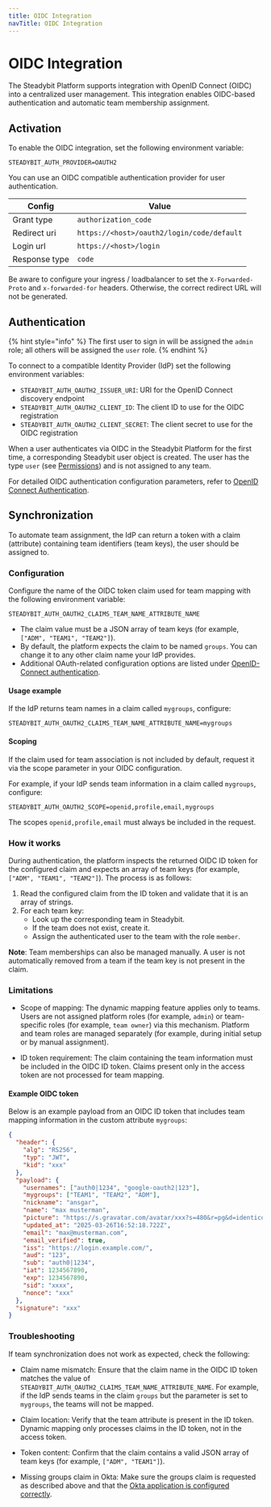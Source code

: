 ```yaml
---
title: OIDC Integration
navTitle: OIDC Integration
---
```


# OIDC Integration

The Steadybit Platform supports integration with OpenID Connect (OIDC) into a centralized user management. 
This integration enables OIDC-based authentication and automatic team membership assignment.

## Activation

To enable the OIDC integration, set the following environment variable:

```
STEADYBIT_AUTH_PROVIDER=OAUTH2
```

You can use an OIDC compatible authentication provider for user authentication.

| Config        | Value                                      |
|---------------|--------------------------------------------|
| Grant type    | `authorization_code`                       |
| Redirect uri  | `https://<host>/oauth2/login/code/default` |
| Login url     | `https://<host>/login`                     |
| Response type | `code`                                     |

Be aware to configure your ingress / loadbalancer to set the `X-Forwarded-Proto` and `x-forwarded-for` headers. Otherwise, the correct redirect URL will not be generated.

## Authentication

{% hint style="info" %}
The first user to sign in will be assigned the `admin` role; all others will be assigned the `user` role.
{% endhint %}

To connect to a compatible Identity Provider (IdP) set the following environment variables:

- `STEADYBIT_AUTH_OAUTH2_ISSUER_URI`: URI for the OpenID Connect discovery endpoint
- `STEADYBIT_AUTH_OAUTH2_CLIENT_ID`: The client ID to use for the OIDC registration
- `STEADYBIT_AUTH_OAUTH2_CLIENT_SECRET`: The client secret to use for the OIDC registration

When a user authenticates via OIDC in the Steadybit Platform for the first time, a corresponding Steadybit user object is created.
The user has the type `user` (see [Permissions](../manage-teams-and-users/permissions.md)) and is not assigned to any team.

For detailed OIDC authentication configuration parameters, refer to [OpenID Connect Authentication](./advanced-configuration.md#openid-connect-authentication).

## Synchronization

To automate team assignment, the IdP can return a token with a claim (attribute) containing team identifiers (team keys), the user should be assigned to.

### Configuration

Configure the name of the OIDC token claim used for team mapping with the following environment variable:

```
STEADYBIT_AUTH_OAUTH2_CLAIMS_TEAM_NAME_ATTRIBUTE_NAME
```

- The claim value must be a JSON array of team keys (for example, `["ADM", "TEAM1", "TEAM2"]`).
- By default, the platform expects the claim to be named `groups`. You can change it to any other claim name your IdP provides.
- Additional OAuth-related configuration options are listed under [OpenID-Connect authentication](./advanced-configuration.md#openid-connect-authentication).

#### Usage example

If the IdP returns team names in a claim called `mygroups`, configure:

```
STEADYBIT_AUTH_OAUTH2_CLAIMS_TEAM_NAME_ATTRIBUTE_NAME=mygroups
```

#### Scoping

If the claim used for team association is not included by default, request it via the scope parameter in your OIDC configuration.

For example, if your IdP sends team information in a claim called `mygroups`, configure:

```
STEADYBIT_AUTH_OAUTH2_SCOPE=openid,profile,email,mygroups
```

The scopes `openid,profile,email` must always be included in the request.

### How it works

During authentication, the platform inspects the returned OIDC ID token for the configured claim and expects an array of team keys (for example, `["ADM", "TEAM1", "TEAM2"]`). The process is as follows:

1. Read the configured claim from the ID token and validate that it is an array of strings.
2. For each team key:
   - Look up the corresponding team in Steadybit.
   - If the team does not exist, create it.
   - Assign the authenticated user to the team with the role `member`.

**Note**: Team memberships can also be managed manually. A user is not automatically removed from a team if the team key is not present in the claim.

### Limitations

- Scope of mapping: The dynamic mapping feature applies only to teams. Users are not assigned platform roles (for example, `admin`) or team-specific roles (for example, `team owner`) via this mechanism. Platform and team roles are managed separately (for example, during initial setup or by manual assignment).

- ID token requirement: The claim containing the team information must be included in the OIDC ID token. Claims present only in the access token are not processed for team mapping.

#### Example OIDC token

Below is an example payload from an OIDC ID token that includes team mapping information in the custom attribute `mygroups`:

```json
{
  "header": {
    "alg": "RS256",
    "typ": "JWT",
    "kid": "xxx"
  },
  "payload": {
    "usernames": ["auth0|1234", "google-oauth2|123"],
    "mygroups": ["TEAM1", "TEAM2", "ADM"],
    "nickname": "ansgar",
    "name": "max musterman",
    "picture": "https://s.gravatar.com/avatar/xxx?s=480&r=pg&d=identicon",
    "updated_at": "2025-03-26T16:52:18.722Z",
    "email": "max@musterman.com",
    "email_verified": true,
    "iss": "https://login.example.com/",
    "aud": "123",
    "sub": "auth0|1234",
    "iat": 1234567890,
    "exp": 1234567890,
    "sid": "xxxx",
    "nonce": "xxx"
  },
  "signature": "xxx"
}
```

### Troubleshooting

If team synchronization does not work as expected, check the following:

- Claim name mismatch: Ensure that the claim name in the OIDC ID token matches the value of `STEADYBIT_AUTH_OAUTH2_CLAIMS_TEAM_NAME_ATTRIBUTE_NAME`. For example, if the IdP sends teams in the claim `groups` but the parameter is set to `mygroups`, the teams will not be mapped.

- Claim location: Verify that the team attribute is present in the ID token. Dynamic mapping only processes claims in the ID token, not in the access token.

- Token content: Confirm that the claim contains a valid JSON array of team keys (for example, `["ADM", "TEAM1"]`).

- Missing groups claim in Okta: Make sure the groups claim is requested as described above and that the [Okta application is configured correctly](https://developer.okta.com/docs/guides/customize-tokens-groups-claim/main/#add-a-groups-claim-for-the-org-authorization-server).
